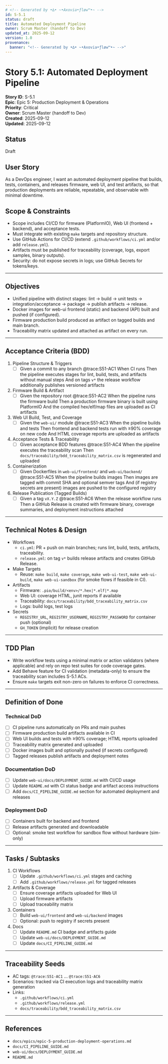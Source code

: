```yaml
---
# <!-- Generated by •∆• ~•Axovia•ƒløw™•~ -->
id: S-5.1
status: draft
title: Automated Deployment Pipeline
owner: Scrum Master (handoff to Dev)
updated_at: 2025-09-12
version: 1.0
provenance:
  banner: "<!-- Generated by •∆• ~•Axovia•ƒløw™•~ -->"
---
```

# Story 5.1: Automated Deployment Pipeline

**Story ID**: S-5.1  
**Epic**: Epic 5: Production Deployment & Operations  
**Priority**: Critical  
**Owner**: Scrum Master (handoff to Dev)  
**Created**: 2025-09-12  
**Updated**: 2025-09-12

## Status
<!-- Generated by •∆• ~•Axovia•ƒløw™•~ -->

Draft

## User Story
<!-- Generated by •∆• ~•Axovia•ƒløw™•~ -->

As a DevOps engineer,
I want an automated deployment pipeline that builds, tests, containers, and releases firmware, web UI, and test artifacts,
so that production deployments are reliable, repeatable, and observable with minimal downtime.

## Scope & Constraints

- Scope includes CI/CD for firmware (PlatformIO), Web UI (frontend + backend), and acceptance tests.
- Must integrate with existing `make` targets and repository structure.
- Use GitHub Actions for CI/CD (extend `.github/workflows/ci.yml` and/or add `release.yml`).
- Artifacts must be published for traceability (coverage, logs, export samples, binary outputs).
- Security: do not expose secrets in logs; use GitHub Secrets for tokens/keys.

---

## Objectives

- Unified pipeline with distinct stages: lint → build → unit tests → integration/acceptance → package → publish artifacts → release.
- Docker images for web-ui frontend (static) and backend (API) built and pushed (if configured).
- Firmware production build produced as artifact on tagged builds and main branch.
- Traceability matrix updated and attached as artifact on every run.

---

## Acceptance Criteria (BDD)

1. Pipeline Structure & Triggers
   - [ ] Given a commit to any branch @trace:S51-AC1
     When CI runs
     Then the pipeline executes stages for lint, build, tests, and artifacts without manual steps
     And on tags `v*` the release workflow additionally publishes versioned artifacts

2. Firmware Build & Artifact
   - [ ] Given the repository root @trace:S51-AC2
     When the pipeline runs the firmware build
     Then a production firmware binary is built using PlatformIO
     And the compiled hex/elf/map files are uploaded as CI artifacts

3. Web UI Build, Test, and Coverage
   - [ ] Given the `web-ui/` module @trace:S51-AC3
     When the pipeline builds and tests
     Then frontend and backend tests run with ≥90% coverage on new code
     And HTML coverage reports are uploaded as artifacts

4. Acceptance Tests & Traceability
   - [ ] Given acceptance BDD features @trace:S51-AC4
     When the pipeline executes the traceability scan
     Then `docs/traceability/bdd_traceability_matrix.csv` is regenerated and uploaded

5. Containerization
   - [ ] Given Dockerfiles in `web-ui/frontend/` and `web-ui/backend/` @trace:S51-AC5
     When the pipeline builds images
     Then images are tagged with commit SHA and optional semver tags
     And (if registry secrets are present) images are pushed to the configured registry

6. Release Publication (Tagged Builds)
   - [ ] Given a tag `vX.Y.Z` @trace:S51-AC6
     When the release workflow runs
     Then a GitHub Release is created with firmware binary, coverage summaries, and deployment instructions attached

---

## Technical Notes & Design

- Workflows
  - `ci.yml`: PR + push on main branches; runs lint, build, tests, artifacts, traceability.
  - `release.yml`: on tag `v*` builds release artifacts and creates GitHub Release.
- Make Targets
  - Reuse: `make build`, `make coverage`, `make web-ui-test`, `make web-ui-build`, `make web-ui-sandbox` (for smoke flows if feasible in CI).
- Artifacts
  - Firmware: `.pio/build/<env>/*.hex|*.elf|*.map`
  - Web UI: coverage HTML, junit reports if available
  - Traceability: `docs/traceability/bdd_traceability_matrix.csv`
  - Logs: build logs, test logs
- Secrets
  - `REGISTRY_URL`, `REGISTRY_USERNAME`, `REGISTRY_PASSWORD` for container push (optional)
  - `GH_TOKEN` (implicit) for release creation

---

## TDD Plan

- Write workflow tests using a minimal matrix or action validators (where applicable) and rely on repo test suites for code coverage gates.
- Add Behave feature for CI validation (metadata-only) to ensure the traceability scan includes S-5.1 ACs.
- Ensure `make` targets exit non-zero on failures to enforce CI correctness.

---

## Definition of Done

### Technical DoD
- [ ] CI pipeline runs automatically on PRs and main pushes
- [ ] Firmware production build artifacts available in CI
- [ ] Web UI builds and tests with ≥90% coverage; HTML reports uploaded
- [ ] Traceability matrix generated and uploaded
- [ ] Docker images built and optionally pushed (if secrets configured)
- [ ] Tagged releases publish artifacts and deployment notes

### Documentation DoD
- [ ] Update `web-ui/docs/DEPLOYMENT_GUIDE.md` with CI/CD usage
- [ ] Update `README.md` with CI status badge and artifact access instructions
- [ ] Add `docs/CI_PIPELINE_GUIDE.md` section for automated deployment and releases

### Deployment DoD
- [ ] Containers built for backend and frontend
- [ ] Release artifacts generated and downloadable
- [ ] Optional: smoke test workflow for sandbox flow without hardware (sim-only)

---

## Tasks / Subtasks

1. CI Workflows
   - [ ] Update `.github/workflows/ci.yml` stages and caching
   - [ ] Add `.github/workflows/release.yml` for tagged releases
2. Artifacts & Coverage
   - [ ] Ensure coverage artifacts uploaded for Web UI
   - [ ] Upload firmware artifacts
   - [ ] Upload traceability matrix
3. Containers
   - [ ] Build `web-ui/frontend` and `web-ui/backend` images
   - [ ] Optional: push to registry if secrets present
4. Docs
   - [ ] Update `README.md` CI badge and artifacts guide
   - [ ] Update `web-ui/docs/DEPLOYMENT_GUIDE.md`
   - [ ] Update `docs/CI_PIPELINE_GUIDE.md`

---

## Traceability Seeds

- AC tags: `@trace:S51-AC1` … `@trace:S51-AC6`
- Scenarios: tracked via CI execution logs and traceability matrix generation
- Links:
  - `.github/workflows/ci.yml`
  - `.github/workflows/release.yml`
  - `docs/traceability/bdd_traceability_matrix.csv`

---

## References

- `docs/epics/epic-5-production-deployment-operations.md`
- `docs/CI_PIPELINE_GUIDE.md`
- `web-ui/docs/DEPLOYMENT_GUIDE.md`
- `README.md`
